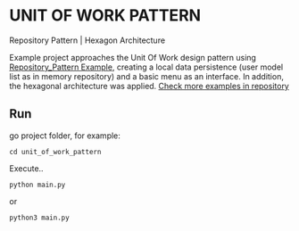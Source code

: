 # UNIT OF WORK PATTERN
Repository Pattern | Hexagon Architecture

Example project approaches the Unit Of Work design pattern using [Repository_Pattern Example](https://github.com/NelxRev/backend-design-patterns-py/tree/main/repository_pattern), creating a local data persistence (user model list as in memory repository) and a basic menu as an interface. In addition, the hexagonal architecture was applied.
[Check more examples in repository](https://github.com/NelxRev/backend-design-patterns-py.git)

## Run
go project folder, for example:
```
cd unit_of_work_pattern
```
Execute..
```
python main.py
```
or
```
python3 main.py
```